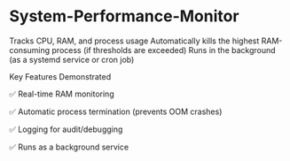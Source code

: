 # System-Performance-Monitor
Tracks CPU, RAM, and process usage  Automatically kills the highest RAM-consuming process (if thresholds are exceeded)  Runs in the background (as a systemd service or cron job)

 Key Features Demonstrated 
 
✅ Real-time RAM monitoring

✅ Automatic process termination (prevents OOM crashes)

✅ Logging for audit/debugging

✅ Runs as a background service

